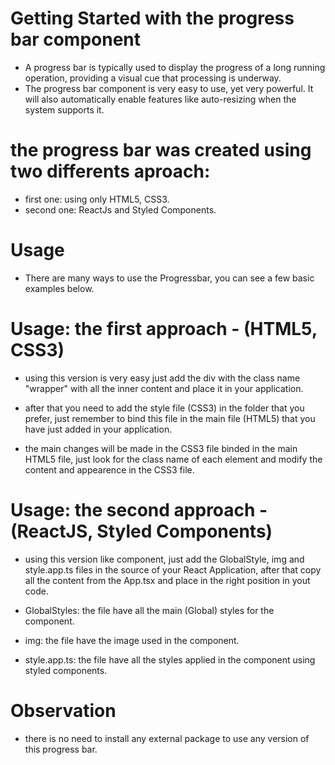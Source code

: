 # Getting Started with the progress bar component

* A progress bar is typically used to display the progress of a long running operation, providing a visual cue that processing is underway.
* The progress bar component is very easy to use, yet very powerful. It will also automatically enable features like auto-resizing when the system supports it.

# the progress bar was created using two differents aproach:

* first one: using only HTML5, CSS3.
* second one: ReactJs and Styled Components.

# Usage

* There are many ways to use the Progressbar, you can see a few basic examples below.

# Usage: the first approach - (HTML5, CSS3)

* using this version is very easy just add the div with the class name "wrapper" with all the inner content and place it in your application.


* after that you need to add the style file (CSS3) in the folder that you prefer, just remember to bind this file in the main file (HTML5) that you have just added in your application.

* the main changes will be made in the CSS3 file binded in the main HTML5 file, just look for the class name of each element and modify the content and appearence in the CSS3 file.


# Usage: the second approach - (ReactJS, Styled Components)

* using this version like component, just add the GlobalStyle, img and style.app.ts files in the source of your React Application, after that copy all the content from the App.tsx and place in the right position in yout code.

* GlobalStyles: the file have all the main (Global) styles for the component.
* img: the file have the image used in the component.
* style.app.ts: the file have all the styles applied in the component using styled components.


# Observation

* there is no need to install any external package to use any version of this progress bar.
